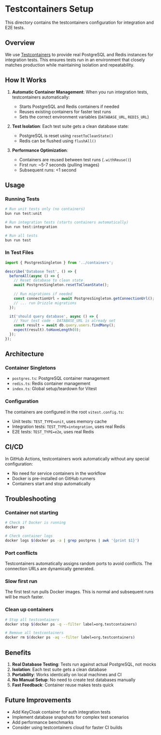 # Testcontainers Setup

This directory contains the testcontainers configuration for integration and E2E tests.

## Overview

We use [Testcontainers](https://testcontainers.com/) to provide real PostgreSQL and Redis instances for integration tests. This ensures tests run in an environment that closely matches production while maintaining isolation and repeatability.

## How It Works

1. **Automatic Container Management**: When you run integration tests, testcontainers automatically:
   - Starts PostgreSQL and Redis containers if needed
   - Reuses existing containers for faster test runs
   - Sets the correct environment variables (`DATABASE_URL`, `REDIS_URL`)

2. **Test Isolation**: Each test suite gets a clean database state:
   - PostgreSQL is reset using `resetToCleanState()` 
   - Redis can be flushed using `flushAll()`

3. **Performance Optimization**:
   - Containers are reused between test runs (`.withReuse()`)
   - First run: ~5-7 seconds (pulling images)
   - Subsequent runs: <1 second

## Usage

### Running Tests

```bash
# Run unit tests only (no containers)
bun run test:unit

# Run integration tests (starts containers automatically)
bun run test:integration

# Run all tests
bun run test
```

### In Test Files

```typescript
import { PostgresSingleton } from '../containers';

describe('Database Test', () => {
  beforeAll(async () => {
    // Reset database to clean state
    await PostgresSingleton.resetToCleanState();
    
    // Run migrations if needed
    const connectionUrl = await PostgresSingleton.getConnectionUrl();
    // ... run Drizzle migrations
  });

  it('should query database', async () => {
    // Your test code - DATABASE_URL is already set
    const result = await db.query.users.findMany();
    expect(result).toHaveLength(0);
  });
});
```

## Architecture

### Container Singletons

- `postgres.ts`: PostgreSQL container management
- `redis.ts`: Redis container management
- `index.ts`: Global setup/teardown for Vitest

### Configuration

The containers are configured in the root `vitest.config.ts`:
- Unit tests: `TEST_TYPE=unit`, uses memory cache
- Integration tests: `TEST_TYPE=integration`, uses real Redis
- E2E tests: `TEST_TYPE=e2e`, uses real Redis

## CI/CD

In GitHub Actions, testcontainers work automatically without any special configuration:
- No need for service containers in the workflow
- Docker is pre-installed on GitHub runners
- Containers start and stop automatically

## Troubleshooting

### Container not starting

```bash
# Check if Docker is running
docker ps

# Check container logs
docker logs $(docker ps -a | grep postgres | awk '{print $1}')
```

### Port conflicts

Testcontainers automatically assigns random ports to avoid conflicts. The connection URLs are dynamically generated.

### Slow first run

The first test run pulls Docker images. This is normal and subsequent runs will be much faster.

### Clean up containers

```bash
# Stop all testcontainers
docker stop $(docker ps -q --filter label=org.testcontainers)

# Remove all testcontainers
docker rm $(docker ps -aq --filter label=org.testcontainers)
```

## Benefits

1. **Real Database Testing**: Tests run against actual PostgreSQL, not mocks
2. **Isolation**: Each test suite gets a clean database
3. **Portability**: Works identically on local machines and CI
4. **No Manual Setup**: No need to create test databases manually
5. **Fast Feedback**: Container reuse makes tests quick

## Future Improvements

- Add KeyCloak container for auth integration tests
- Implement database snapshots for complex test scenarios
- Add performance benchmarks
- Consider using testcontainers cloud for faster CI builds